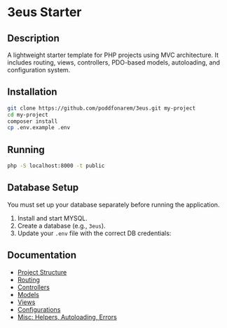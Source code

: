 # 3eus Starter

## Description

A lightweight starter template for PHP projects using MVC architecture. It includes routing, views, controllers, PDO-based models, autoloading, and configuration system.

## Installation

```bash
git clone https://github.com/poddfonarem/3eus.git my-project
cd my-project
composer install
cp .env.example .env
```

## Running

```bash
php -S localhost:8000 -t public
```

## Database Setup

You must set up your database separately before running the application.

1. Install and start MYSQL.
2. Create a database (e.g., `3eus`).
3. Update your `.env` file with the correct DB credentials:


## Documentation

- [Project Structure](docs/structure.md)
- [Routing](docs/routing.md)
- [Controllers](docs/controllers.md)
- [Models](docs/models.md)
- [Views](docs/views.md)
- [Configurations](docs/configs.md)
- [Misc: Helpers, Autoloading, Errors](docs/misc.md)
